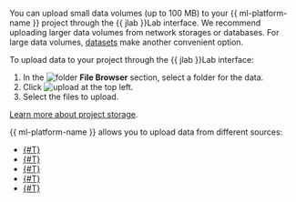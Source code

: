You can upload small data volumes (up to 100 MB) to your {{ ml-platform-name }} project through the {{ jlab }}Lab interface. We recommend uploading larger data volumes from network storages or databases. For large data volumes, [datasets](../../datasphere/concepts/dataset.md) make another convenient option.

To upload data to your project through the {{ jlab }}Lab interface:

1. In the ![folder](../../_assets/datasphere/jupyterlab/folder.svg) **File Browser** section, select a folder for the data.
1. Click ![upload](../../_assets/datasphere/jupyterlab/upload.svg) at the top left.
1. Select the files to upload.

[Learn more about project storage](../../datasphere/concepts/project.md#storage).

{{ ml-platform-name }} allows you to upload data from different sources:

* [{#T}](../../datasphere/operations/data/connect-to-s3.md)
* [{#T}](../../datasphere/operations/data/connect-to-google-drive.md)
* [{#T}](../../datasphere/operations/data/connect-to-clickhouse.md)
* [{#T}](../../datasphere/operations/data/connect-to-postgresql.md)
* [{#T}](../../datasphere/operations/data/connect-to-ya-disk.md)
